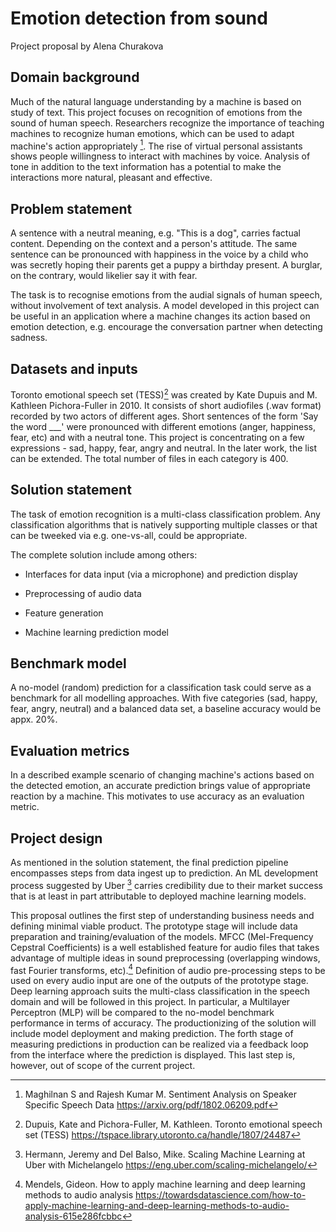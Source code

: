 


# Emotion detection from sound

Project proposal by Alena Churakova

## Domain background 

Much of the natural language understanding by a machine is based on study of text. This project focuses on recognition of emotions from the sound of human speech. Researchers recognize the importance of teaching machines to recognize human emotions, which can be used to adapt machine's action appropriately [^1]. The rise of virtual personal assistants shows people willingness to interact with machines by voice. Analysis of tone in addition to the text information has a potential to make the interactions more natural, pleasant and effective. 


## Problem statement

A sentence with a neutral meaning, e.g. "This is a dog", carries factual content. Depending on the context and a person's attitude. The same sentence can be pronounced with happiness in the voice by a child who was secretly hoping their parents get a puppy a birthday present. A burglar, on the contrary, would likelier say it with fear. 

The task is to recognise emotions from the audial signals of human speech, without involvement of text analysis. A model developed in this project can be useful in an application where a machine changes its action based on emotion detection, e.g. encourage the conversation partner when detecting sadness.

## Datasets and inputs

Toronto emotional speech set (TESS)[^2] was created by Kate Dupuis and M. Kathleen Pichora-Fuller in 2010. It consists of short audiofiles (.wav format) recorded by two actors of different ages. Short sentences of the form 'Say the word ___' were pronounced with different emotions (anger, happiness, fear, etc) and with a neutral tone. This project is concentrating on a few expressions - sad, happy, fear, angry and neutral. In the later work, the list can be extended. The total number of files in each category is 400.


## Solution statement

The task of emotion recognition is a multi-class classification problem. Any classification algorithms that is natively supporting multiple classes or that can be tweeked via e.g. one-vs-all, could be appropriate. 

The complete solution include among others:

* Interfaces for data input (via a microphone) and prediction display 

* Preprocessing of audio data

* Feature generation

* Machine learning prediction model

## Benchmark model 

A no-model (random) prediction for a classification task could serve as a benchmark for all modelling approaches. With five categories (sad, happy, fear, angry, neutral) and a balanced data set, a baseline accuracy would be appx. 20%. 

## Evaluation metrics

In a described example scenario of changing machine's actions based on the detected emotion, an accurate prediction brings value of appropriate reaction by a machine. This motivates to use accuracy as an evaluation metric. 

## Project design 

As mentioned in the solution statement, the final prediction pipeline encompasses steps from data ingest up to prediction. An ML development process suggested by Uber [^3] carries credibility due to their market success that is at least in part attributable to deployed machine learning models. 

This proposal outlines the first step of understanding business needs and defining minimal viable product. The prototype stage will include data preparation and training/evaluation of the models. MFCC (Mel-Frequency Cepstral Coefficients) is a well established feature for audio files that takes advantage of multiple ideas in sound preprocessing (overlapping windows, fast Fourier transforms, etc).[^4] Definition of audio pre-processing steps to be used on every audio input are one of the outputs of the prototype stage. Deep learning approach suits the multi-class classification in the speech domain and will be followed in this project. In particular, a Multilayer Perceptron (MLP) will be compared to the no-model benchmark performance in terms of accuracy. The productionizing of the solution will include model deployment and making prediction. The forth stage of measuring predictions in production can be realized via a feedback loop from the interface where the prediction is displayed. This last step is, however, out of scope of the current project.

[^1]: Maghilnan S and Rajesh Kumar M. Sentiment Analysis on Speaker Specific Speech Data https://arxiv.org/pdf/1802.06209.pdf

[^2]: Dupuis, Kate and Pichora-Fuller, M. Kathleen. Toronto emotional speech set (TESS) https://tspace.library.utoronto.ca/handle/1807/24487

[^3]: Hermann, Jeremy and Del Balso, Mike. Scaling Machine Learning at Uber with Michelangelo https://eng.uber.com/scaling-michelangelo/ 

[^4]: Mendels, Gideon. How to apply machine learning and deep learning methods to audio analysis https://towardsdatascience.com/how-to-apply-machine-learning-and-deep-learning-methods-to-audio-analysis-615e286fcbbc 

